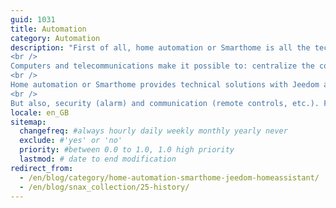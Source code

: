 ```yaml
---
guid: 1031
title: Automation
category: Automation
description: "First of all, home automation or Smarthome is all the techniques of electronics, building physics and home automation, based on, Jeedom or Homeassistant. They make it possible to centralize the control of the various components. Home and business, (heating, shutters and garage door or entrance gate, electrical outlets, etc.).
<br />
Computers and telecommunications make it possible to: centralize the control of the various components. Home and business, (heating, shutters and garage door or entrance gate, electrical outlets, etc.).
<br />
Home automation or Smarthome provides technical solutions with Jeedom and Homeassistant. To meet comfort needs (energy management, there is also the optimization of lighting and heating comfort).
<br />
But also, security (alarm) and communication (remote controls, etc.). Found in homes, hotels and public places, etc...."
locale: en_GB
sitemap:
  changefreq: #always hourly daily weekly monthly yearly never
  exclude: #'yes' or 'no'
  priority: #between 0.0 to 1.0, 1.0 high priority
  lastmod: # date to end modification
redirect_from: 
  - /en/blog/category/home-automation-smarthome-jeedom-homeassistant/
  - /en/blog/snax_collection/25-history/
---
```

